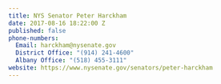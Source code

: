 ```yaml
---
title: NYS Senator Peter Harckham
date: 2017-08-16 18:22:00 Z
published: false
phone-numbers:
  Email: harckham@nysenate.gov
  District Office: "(914) 241-4600"
  Albany Office: "(518) 455-3111"
website: https://www.nysenate.gov/senators/peter-harckham
---
```


